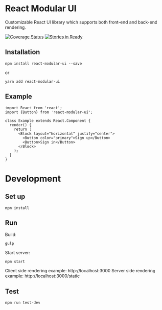 # React Modular UI

Customizable React UI library which supports both front-end and back-end rendering.   

[![Coverage Status](https://coveralls.io/repos/github/codetraceio/react-modular-ui/badge.svg?branch=master)](https://coveralls.io/github/codetraceio/react-modular-ui?branch=master)
[![Stories in Ready](https://img.shields.io/waffle/label/codetraceio/react-modular-ui.svg)](https://waffle.io/codetraceio/react-modular-ui)

## Installation

```
npm install react-modular-ui --save
```

or

```
yarn add react-modular-ui
```

## Example
 
```
import React from 'react';
import {Button} from 'react-modular-ui';

class Example extends React.Component {
  render() {
    return (
      <Block layout="horizontal" justify="center">
        <Button color="primary">Sign up</Button>
        <Button>Sign in</Button>
      </Block>
    );
  }
}
```

# Development

## Set up

```
npm install
```

## Run

Build:

```
gulp
```

Start server:

```
npm start
```

Client side rendering example: http://localhost:3000
Server side rendering example: http://localhost:3000/static

## Test

```
npm run test-dev
```
